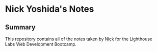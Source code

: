 # Nick Yoshida's Notes

## Summary 

This repository contains all of the notes taken by [Nick](https://github.com/nyoshida44) for the Lighthouse Labs Web Development Bootcamp.